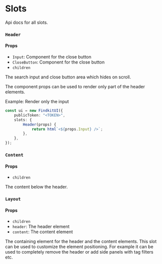 # Slots

<Api page="ui.slots" >Api docs for all slots</Api>.

### `Header`

#### Props

- `Input`: Component for the close button
- `CloseButton`: Component for the close button
- `children`

The search input and close button area which hides on scroll.

The component props can be used to render only part of the header elements.

Example: Render only the input

```ts
const ui = new FindkitUI({
	publicToken: "<TOKEN>",
	slots: {
		Header(props) {
			return html`<${props.Input} />`;
		},
	},
});
```

<Api page="ui.slots.header" />

### `Content`

#### Props

- `children`

The content below the header.

<Api page="ui.slots.content" />

### `Layout`

#### Props

- `children`
- `header`: The header element
- `content`: The content element

The containing element for the header and the content elements. This slot can be
used to customize the element positioning. For example it can be used to
<Codesandbox link example="external-input">completely remove the header</Codesandbox>
or add side panels with tag filters etc.

<Api page="ui.slots.layout" />
